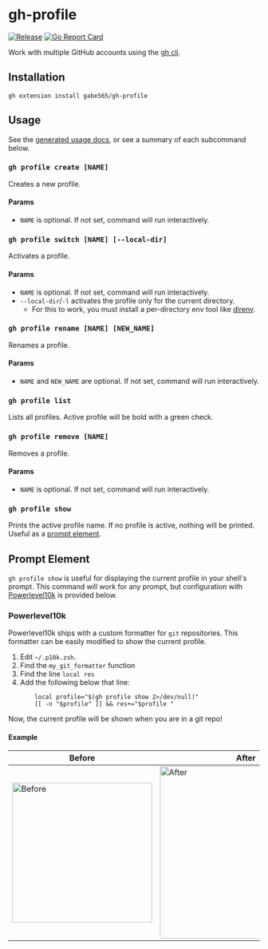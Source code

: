 # gh-profile

[![Release](https://github.com/gabe565/gh-profile/actions/workflows/release.yml/badge.svg)](https://github.com/gabe565/gh-profile/actions/workflows/release.yml)
[![Go Report Card](https://goreportcard.com/badge/github.com/gabe565/gh-profile?v=1)](https://goreportcard.com/report/github.com/gabe565/gh-profile)

Work with multiple GitHub accounts using the [gh cli](https://cli.github.com/).

## Installation

```shell
gh extension install gabe565/gh-profile
```

## Usage

See the [generated usage docs](./docs/profile.md), or see a summary of each
subcommand below.


### `gh profile create [NAME]`
Creates a new profile.

#### Params
- `NAME` is optional. If not set, command will run interactively.


### `gh profile switch [NAME] [--local-dir]`
Activates a profile.

#### Params
- `NAME` is optional. If not set, command will run interactively.
- `--local-dir`/`-l` activates the profile only for the current directory.
  - For this to work, you must install a per-directory env tool like
  [direnv](https://direnv.net).


### `gh profile rename [NAME] [NEW_NAME]`
Renames a profile.

#### Params
- `NAME` and `NEW_NAME` are optional. If not set, command will run interactively.


### `gh profile list`
Lists all profiles. Active profile will be bold with a green check.  


### `gh profile remove [NAME]`
Removes a profile.

#### Params
- `NAME` is optional. If not set, command will run interactively.


### `gh profile show`
Prints the active profile name. If no profile is active, nothing will be
printed. Useful as a [prompt element](#prompt-element).

## Prompt Element

`gh profile show` is useful for displaying the current profile in your
shell's prompt. This command will work for any prompt, but configuration
with [Powerlevel10k](https://github.com/romkatv/powerlevel10k) is provided
below.

### Powerlevel10k

Powerlevel10k ships with a custom formatter for `git` repositories. This
formatter can be easily modified to show the current profile.

1. Edit `~/.p10k.zsh`.
2. Find the `my_git_formatter` function
3. Find the line `local res`
4. Add the following below that line:
    ```shell
        local profile="$(gh profile show 2>/dev/null)"
        [[ -n "$profile" ]] && res+="$profile "
    ```

Now, the current profile will be shown when you are in a git repo!

#### Example

| Before | After |
|--------|-------|
| <img width="280" alt="Before" src="https://user-images.githubusercontent.com/114527278/199317857-876031b4-ac6f-45e5-84c5-304eadcbf5e6.png"> | <img width="345" alt="After" src="https://user-images.githubusercontent.com/114527278/199317888-7901518a-2a9c-40f8-8416-5c95cb62d60a.png"> |
